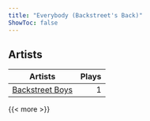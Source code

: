 ```yaml
---
title: "Everybody (Backstreet's Back)"
ShowToc: false
---
```


## Artists
Artists | Plays 
----- | -----: 
[Backstreet Boys](/artists/backstreet-boys-36645) | 1

{{< more >}}